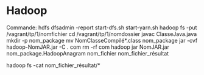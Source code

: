 # Hadoop


Commande:
hdfs dfsadmin -report
 start-dfs.sh
 start-yarn.sh
 hadoop fs -put /vagrant/tp/1/nomfichier
 cd /vagrant/tp/1/nomdossier
 javac ClasseJava.java
 mkdir -p nom_package
 mv NomClasseCompilé*.class nom_package
 jar -cvf hadoop-NomJAR.jar -C . com
 rm -rf com
 hadoop jar NomJAR.jar nom_package.HadoopAnagram nom_fichier nom_fichier_résultat

 hadoop fs -cat nom_fichier_résultat/*
